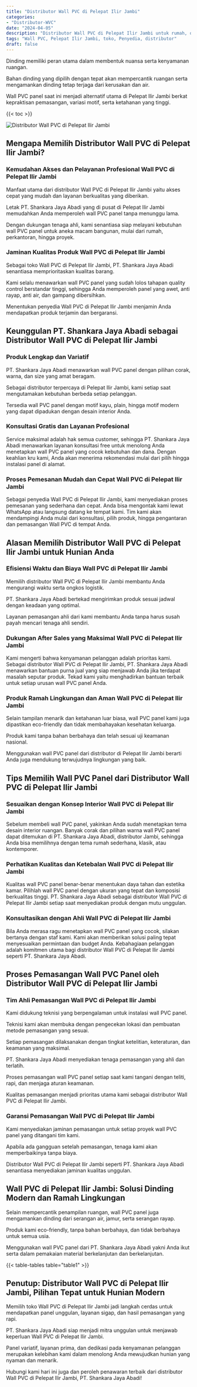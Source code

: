 ```yaml
---
title: "Distributor Wall PVC di Pelepat Ilir Jambi"
categories: 
- "Distributor-WVC"
date: "2024-04-05"
description: "Distributor Wall PVC di Pelepat Ilir Jambi untuk rumah, office, dan toko. Produk terbaik, pilihan motif, warna elegan, dengan layanan penempatan ditangani oleh tenaga ahli berpengalaman serta garansi resmi!|Jasa distribusi Wall PVC di Pelepat Ilir Jambi untuk kebutuhan tempat tinggal, kantor, maupun ritel, dengan panel unggulan dan penempatan oleh tim berpengalaman dan garansi resmi.|Pilihan Wall PVC di Pelepat Ilir Jambi yang terpercaya untuk tempat tinggal, perkantoran, dan ritel, bersama produk berkualitas dan pemasangan oleh tenaga ahli berpengalaman dan garansi resmi.|Penyediaan Wall PVC di Pelepat Ilir Jambi untuk hunian, perkantoran, serta ritel, dengan material berkualitas dan penempatan dikerjakan oleh tim berpengalaman, dilengkapi beserta kepastian resmi.}"
tags: "Wall PVC, Pelepat Ilir Jambi, toko, Penyedia, distributor"
draft: false
---
```


Dinding memiliki peran utama dalam membentuk nuansa serta kenyamanan ruangan.

Bahan dinding yang dipilih dengan tepat akan mempercantik ruangan serta mengamankan dinding tetap terjaga dari kerusakan dan air.

Wall PVC panel saat ini menjadi alternatif utama di Pelepat Ilir Jambi berkat kepraktisan pemasangan, variasi motif, serta ketahanan yang tinggi.

{{< toc >}}

![Distributor Wall PVC di Pelepat Ilir Jambi](/images/Distributor-WVC/Distributor-Wall-PVC-di-Pelepat-Ilir-Jambi.png)


## Mengapa Memilih Distributor Wall PVC di Pelepat Ilir Jambi?

### Kemudahan Akses dan Pelayanan Profesional Wall PVC di Pelepat Ilir Jambi

Manfaat utama dari distributor Wall PVC di Pelepat Ilir Jambi yaitu akses cepat yang mudah dan layanan berkualitas yang diberikan.

Letak PT. Shankara Jaya Abadi yang di pusat di Pelepat Ilir Jambi memudahkan Anda memperoleh wall PVC panel tanpa menunggu lama.

Dengan dukungan tenaga ahli, kami senantiasa siap melayani kebutuhan wall PVC panel untuk aneka macam bangunan, mulai dari rumah, perkantoran, hingga proyek.

### Jaminan Kualitas Produk Wall PVC di Pelepat Ilir Jambi

Sebagai toko Wall PVC di Pelepat Ilir Jambi, PT. Shankara Jaya Abadi senantiasa memprioritaskan kualitas barang.

Kami selalu menawarkan wall PVC panel yang sudah lolos tahapan quality control berstandar tinggi, sehingga Anda memperoleh panel yang awet, anti rayap, anti air, dan gampang dibersihkan.

Menentukan penyedia Wall PVC di Pelepat Ilir Jambi menjamin Anda mendapatkan produk terjamin dan bergaransi.

## Keunggulan PT. Shankara Jaya Abadi sebagai Distributor Wall PVC di Pelepat Ilir Jambi

### Produk Lengkap dan Variatif

PT. Shankara Jaya Abadi menawarkan wall PVC panel dengan pilihan corak, warna, dan size yang amat beragam.

Sebagai distributor terpercaya di Pelepat Ilir Jambi, kami setiap saat mengutamakan kebutuhan berbeda setiap pelanggan.

Tersedia wall PVC panel dengan motif kayu, plain, hingga motif modern yang dapat dipadukan dengan desain interior Anda.

### Konsultasi Gratis dan Layanan Profesional

Service maksimal adalah hak semua customer, sehingga PT. Shankara Jaya Abadi menawarkan layanan konsultasi free untuk menolong Anda menetapkan wall PVC panel yang cocok kebutuhan dan dana. Dengan keahlian kru kami, Anda akan menerima rekomendasi mulai dari pilih hingga instalasi panel di alamat.

### Proses Pemesanan Mudah dan Cepat Wall PVC di Pelepat Ilir Jambi

Sebagai penyedia Wall PVC di Pelepat Ilir Jambi, kami menyediakan proses pemesanan yang sederhana dan cepat. Anda bisa mengontak kami lewat WhatsApp atau langsung datang ke tempat kami. Tim kami akan mendampingi Anda mulai dari konsultasi, pilih produk, hingga pengantaran dan pemasangan Wall PVC di tempat Anda.

## Alasan Memilih Distributor Wall PVC di Pelepat Ilir Jambi untuk Hunian Anda

### Efisiensi Waktu dan Biaya Wall PVC di Pelepat Ilir Jambi

Memilih distributor Wall PVC di Pelepat Ilir Jambi membantu Anda mengurangi waktu serta ongkos logistik.

PT. Shankara Jaya Abadi bertekad mengirimkan produk sesuai jadwal dengan keadaan yang optimal.

Layanan pemasangan ahli dari kami membantu Anda tanpa harus susah payah mencari tenaga ahli sendiri.

### Dukungan After Sales yang Maksimal Wall PVC di Pelepat Ilir Jambi

Kami mengerti bahwa kenyamanan pelanggan adalah prioritas kami. Sebagai distributor Wall PVC di Pelepat Ilir Jambi, PT. Shankara Jaya Abadi menawarkan bantuan purna jual yang siap menjawab Anda jika terdapat masalah seputar produk. Tekad kami yaitu menghadirkan bantuan terbaik untuk setiap urusan wall PVC panel Anda.

### Produk Ramah Lingkungan dan Aman Wall PVC di Pelepat Ilir Jambi

Selain tampilan menarik dan ketahanan luar biasa, wall PVC panel kami juga dipastikan eco-friendly dan tidak membahayakan kesehatan keluarga.

Produk kami tanpa bahan berbahaya dan telah sesuai uji keamanan nasional.

Menggunakan wall PVC panel dari distributor di Pelepat Ilir Jambi berarti Anda juga mendukung terwujudnya lingkungan yang baik.

## Tips Memilih Wall PVC Panel dari Distributor Wall PVC di Pelepat Ilir Jambi

### Sesuaikan dengan Konsep Interior Wall PVC di Pelepat Ilir Jambi

Sebelum membeli wall PVC panel, yakinkan Anda sudah menetapkan tema desain interior ruangan. Banyak corak dan pilihan warna wall PVC panel dapat ditemukan di PT. Shankara Jaya Abadi, distributor Jambi, sehingga Anda bisa memilihnya dengan tema rumah sederhana, klasik, atau kontemporer.

### Perhatikan Kualitas dan Ketebalan Wall PVC di Pelepat Ilir Jambi

Kualitas wall PVC panel benar-benar menentukan daya tahan dan estetika kamar. Pilihlah wall PVC panel dengan ukuran yang tepat dan komposisi berkualitas tinggi. PT. Shankara Jaya Abadi sebagai distributor Wall PVC di Pelepat Ilir Jambi setiap saat menyediakan produk dengan mutu unggulan.

### Konsultasikan dengan Ahli Wall PVC di Pelepat Ilir Jambi

Bila Anda merasa ragu menetapkan wall PVC panel yang cocok, silakan bertanya dengan staf kami. Kami akan memberikan solusi paling tepat menyesuaikan permintaan dan budget Anda. Kebahagiaan pelanggan adalah komitmen utama bagi distributor Wall PVC di Pelepat Ilir Jambi seperti PT. Shankara Jaya Abadi.

## Proses Pemasangan Wall PVC Panel oleh Distributor Wall PVC di Pelepat Ilir Jambi

### Tim Ahli Pemasangan Wall PVC di Pelepat Ilir Jambi

Kami didukung teknisi yang berpengalaman untuk instalasi wall PVC panel.

Teknisi kami akan membuka dengan pengecekan lokasi dan pembuatan metode pemasangan yang sesuai.

Setiap pemasangan dilaksanakan dengan tingkat ketelitian, keteraturan, dan keamanan yang maksimal.

PT. Shankara Jaya Abadi menyediakan tenaga pemasangan yang ahli dan terlatih.

Proses pemasangan wall PVC panel setiap saat kami tangani dengan teliti, rapi, dan menjaga aturan keamanan.

Kualitas pemasangan menjadi prioritas utama kami sebagai distributor Wall PVC di Pelepat Ilir Jambi.

### Garansi Pemasangan Wall PVC di Pelepat Ilir Jambi

Kami menyediakan jaminan pemasangan untuk setiap proyek wall PVC panel yang ditangani tim kami.

Apabila ada gangguan setelah pemasangan, tenaga kami akan memperbaikinya tanpa biaya.

Distributor Wall PVC di Pelepat Ilir Jambi seperti PT. Shankara Jaya Abadi senantiasa menyediakan jaminan kualitas unggulan.

## Wall PVC di Pelepat Ilir Jambi: Solusi Dinding Modern dan Ramah Lingkungan

Selain mempercantik penampilan ruangan, wall PVC panel juga mengamankan dinding dari serangan air, jamur, serta serangan rayap.

Produk kami eco-friendly, tanpa bahan berbahaya, dan tidak berbahaya untuk semua usia.

Menggunakan wall PVC panel dari PT. Shankara Jaya Abadi yakni Anda ikut serta dalam pemakaian material berkelanjutan dan berkelanjutan.

{{< table-tables table="table1" >}}

## Penutup: Distributor Wall PVC di Pelepat Ilir Jambi, Pilihan Tepat untuk Hunian Modern

Memilih toko Wall PVC di Pelepat Ilir Jambi jadi langkah cerdas untuk mendapatkan panel unggulan, layanan sigap, dan hasil pemasangan yang rapi.

PT. Shankara Jaya Abadi siap menjadi mitra unggulan untuk menjawab keperluan Wall PVC di Pelepat Ilir Jambi.

Panel variatif, layanan prima, dan dedikasi pada kenyamanan pelanggan merupakan kelebihan kami dalam menolong Anda mewujudkan hunian yang nyaman dan menarik.

Hubungi kami hari ini juga dan peroleh penawaran terbaik dari distributor Wall PVC di Pelepat Ilir Jambi, PT. Shankara Jaya Abadi!